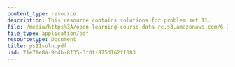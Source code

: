 ```yaml
---
content_type: resource
description: This resource contains solutions for problem set 11.
file: /media/https%3A/open-learning-course-data-rc.s3.amazonaws.com/6-341-discrete-time-signal-processing-fall-2005/71e7fe8a9bdb8f353f0f975d162ff083_ps11soln.pdf
file_type: application/pdf
resourcetype: Document
title: ps11soln.pdf
uid: 71e7fe8a-9bdb-8f35-3f0f-975d162ff083
---
```

